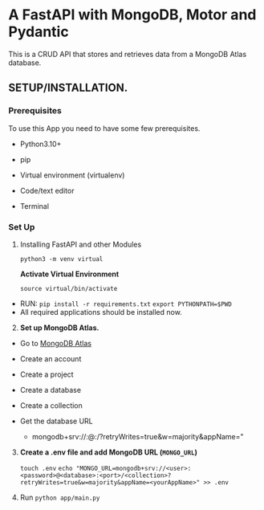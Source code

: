 # A FastAPI with MongoDB, Motor and Pydantic

This is a CRUD API that stores and retrieves data from a MongoDB Atlas database.

## **SETUP/INSTALLATION.**
### Prerequisites

To use this App you need to have some few prerequisites.

- Python3.10+

- pip

- Virtual environment (virtualenv)

- Code/text editor

- Terminal


### **Set Up**

1. Installing FastAPI and other Modules

    `python3 -m venv virtual`

    **Activate Virtual Environment**

    `source virtual/bin/activate`

* RUN:
    `pip install -r requirements.txt`
    `export PYTHONPATH=$PWD`
* All required applications should be installed now.

2. **Set up MongoDB Atlas.**
 - Go to [MongoDB Atlas](https://www.mongodb.com/atlas)
 - Create an account
 - Create a project
 - Create a database
 - Create a collection
 - Get the database URL 

   - mongodb+srv://<user>:<password>@<database>:<port>/<collection>?retryWrites=true&w=majority&appName=<yourAppName>"


3. **Create a .env file and add MongoDB URL (`MONGO_URL`)**

    `touch .env`
    `echo "MONGO_URL=mongodb+srv://<user>:<password>@<database>:<port>/<collection>?retryWrites=true&w=majority&appName=<yourAppName>" >> .env`

4. Run `python app/main.py`
